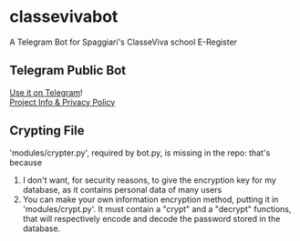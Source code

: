 # classevivabot
A Telegram Bot for Spaggiari's ClasseViva school E-Register

## Telegram Public Bot
[Use it on Telegram](https://t.me/classevivait_bot)!  
[Project Info & Privacy Policy](https://pesaventofilippo.com/projects/classevivabot)

## Crypting File
'modules/crypter.py', required by bot.py, is missing in the repo: that's because  
1. I don't want, for security reasons, to give the encryption key for my database, as it contains personal data of many users  
2. You can make your own information encryption method, putting it in 'modules/crypt.py'. It must contain a "crypt" and a "decrypt" functions, that will respectively encode and decode the password stored in the database.
